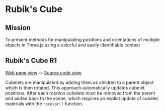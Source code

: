 Rubik's Cube
===

## Mission

To present methods for manipulating positions and orientations of multiple objects in Three.js using a colorful and easily identifiable context

## Rubik's Cube R1

[Web page view]( http://jaanga.github.io/cookbook/rubiks-cube/rubiks-cube-r1.html "View as live web page" ) &mdash; 
[Source code view]( https://github.com/jaanga/cookbook/tree/gh-pages/rubiks-cube/rubiks-cube-r1.html "View as source code" )

Cubelets are manipulated by adding them as children to a parent object which is then rotated. This approach automatically updates cubelet positions. After each rotation cubelets must be removed from the parent and added back to the scene, which requires an explict update of cubelet materials with the `recolor()` function.

